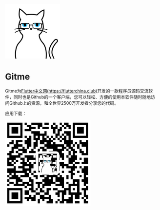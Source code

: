 
![](./imgs/180bai.png)
# Gitme

Gitme为[Flutter中文网(https://flutterchina.club)](https://flutterchina.club)开发的一款程序员源码交流软件，同时也是Github的一个客户端，您可以轻松、方便的使用本软件随时随地访问Github上的资源，和全世界2500万开发者分享您的代码。

应用下载：

![](./imgs/qr_download.png)